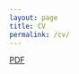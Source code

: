 ```yaml
---
layout: page
title: CV
permalink: /cv/
---
```


<a href="[brksnmz.github.io/assets/BS_CV2023.pdf](https://github.com/brksnmz/brksnmz.github.io/blob/main/assets/Burak_CV2023.pdf)" target="_blank">PDF</a>
